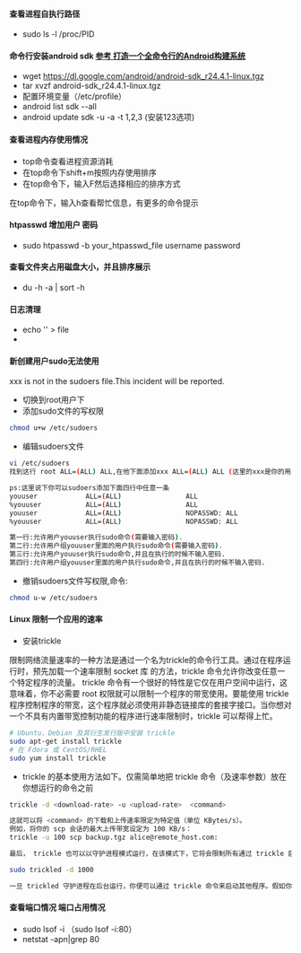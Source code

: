 #### 查看进程自执行路径
* sudo ls -l /proc/PID

#### 命令行安装android sdk [参考 打造一个全命令行的Android构建系统](http://www.jianshu.com/p/1694ea9a3f90)
* wget https://dl.google.com/android/android-sdk_r24.4.1-linux.tgz
* tar xvzf android-sdk_r24.4.1-linux.tgz
* 配置环境变量（/etc/profile）
* android list sdk --all
* android update sdk -u -a -t 1,2,3 (安装123选项)

#### 查看进程内存使用情况
* top命令查看进程资源消耗
* 在top命令下shift+m按照内存使用排序
* 在top命令下，输入F然后选择相应的排序方式

在top命令下，输入h查看帮忙信息，有更多的命令提示

#### htpasswd 增加用户 密码
* sudo htpasswd -b your_htpasswd_file username password

#### 查看文件夹占用磁盘大小，并且排序展示
* du -h -a | sort -h

#### 日志清理
* echo '' > file
* 

#### 新创建用户sudo无法使用
xxx is not in the sudoers file.This incident will be reported.
* 切换到root用户下
* 添加sudo文件的写权限
``` bash
chmod u+w /etc/sudoers
```

* 编辑sudoers文件
``` bash
vi /etc/sudoers
找到这行 root ALL=(ALL) ALL,在他下面添加xxx ALL=(ALL) ALL (这里的xxx是你的用户名)

ps:这里说下你可以sudoers添加下面四行中任意一条
youuser            ALL=(ALL)                ALL
%youuser           ALL=(ALL)                ALL
youuser            ALL=(ALL)                NOPASSWD: ALL
%youuser           ALL=(ALL)                NOPASSWD: ALL

第一行:允许用户youuser执行sudo命令(需要输入密码).
第二行:允许用户组youuser里面的用户执行sudo命令(需要输入密码).
第三行:允许用户youuser执行sudo命令,并且在执行的时候不输入密码.
第四行:允许用户组youuser里面的用户执行sudo命令,并且在执行的时候不输入密码.
```
* 撤销sudoers文件写权限,命令:
``` bash
chmod u-w /etc/sudoers
```

#### Linux 限制一个应用的速率

* 安装trickle

限制网络流量速率的一种方法是通过一个名为trickle的命令行工具。通过在程序运行时，预先加载一个速率限制 socket 库 的方法，trickle 命令允许你改变任意一个特定程序的流量。 trickle 命令有一个很好的特性是它仅在用户空间中运行，这意味着，你不必需要 root 权限就可以限制一个程序的带宽使用。要能使用 trickle 程序控制程序的带宽，这个程序就必须使用非静态链接库的套接字接口。当你想对一个不具有内置带宽控制功能的程序进行速率限制时，trickle 可以帮得上忙。
``` bash 
# Ubuntu，Debian 及其衍生发行版中安装 trickle 
sudo apt-get install trickle
# 在 Fdora 或 CentOS/RHEL 
sudo yum install trickle
```

* trickle 的基本使用方法如下。仅需简单地把 trickle 命令（及速率参数）放在你想运行的命令之前
``` bash
trickle -d <download-rate> -u <upload-rate>  <command> 

这就可以将 <command> 的下载和上传速率限定为特定值（单位 KBytes/s）。
例如，将你的 scp 会话的最大上传带宽设定为 100 KB/s：
trickle -u 100 scp backup.tgz alice@remote_host.com:

最后， trickle 也可以以守护进程模式运行，在该模式下，它将会限制所有通过 trickle 启动且正在运行的程序的总带宽之和。 启动 trickle 使其作为一个守护进程（例如， trickled）：

sudo trickled -d 1000

一旦 trickled 守护进程在后台运行，你便可以通过 trickle 命令来启动其他程序。假如你通过 trickle 启动一个程序，那么这个程序的最大下载速率将是 1000 KB/s， 假如你再通过 trickle 启动了另一个程序，则每个程序的(下载)速率极限将会被限制为 500 KB/s，等等。
```

#### 查看端口情况 端口占用情况 
* sudo lsof -i （sudo lsof -i:80）
* netstat -apn|grep 80
